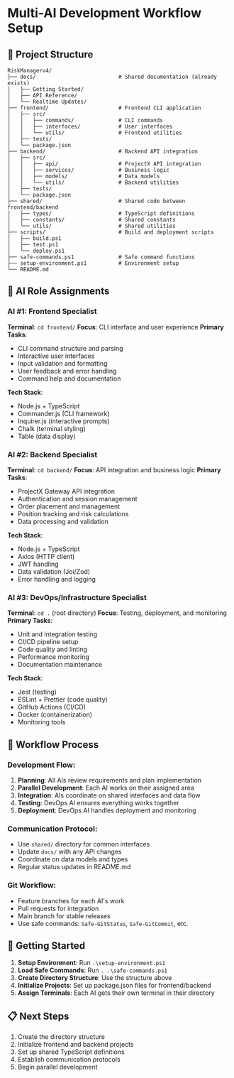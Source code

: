 # Multi-AI Development Workflow Setup

## 🎯 Project Structure

```
RiskManagerv4/
├── docs/                          # Shared documentation (already exists)
│   ├── Getting Started/
│   ├── API Reference/
│   └── Realtime Updates/
├── frontend/                      # Frontend CLI application
│   ├── src/
│   │   ├── commands/              # CLI commands
│   │   ├── interfaces/            # User interfaces
│   │   └── utils/                 # Frontend utilities
│   ├── tests/
│   └── package.json
├── backend/                       # Backend API integration
│   ├── src/
│   │   ├── api/                   # ProjectX API integration
│   │   ├── services/              # Business logic
│   │   ├── models/                # Data models
│   │   └── utils/                 # Backend utilities
│   ├── tests/
│   └── package.json
├── shared/                        # Shared code between frontend/backend
│   ├── types/                     # TypeScript definitions
│   ├── constants/                 # Shared constants
│   └── utils/                     # Shared utilities
├── scripts/                       # Build and deployment scripts
│   ├── build.ps1
│   ├── test.ps1
│   └── deploy.ps1
├── safe-commands.ps1              # Safe command functions
├── setup-environment.ps1          # Environment setup
└── README.md
```

## 🤖 AI Role Assignments

### AI #1: Frontend Specialist
**Terminal**: `cd frontend/`
**Focus**: CLI interface and user experience
**Primary Tasks**:
- CLI command structure and parsing
- Interactive user interfaces
- Input validation and formatting
- User feedback and error handling
- Command help and documentation

**Tech Stack**:
- Node.js + TypeScript
- Commander.js (CLI framework)
- Inquirer.js (interactive prompts)
- Chalk (terminal styling)
- Table (data display)

### AI #2: Backend Specialist
**Terminal**: `cd backend/`
**Focus**: API integration and business logic
**Primary Tasks**:
- ProjectX Gateway API integration
- Authentication and session management
- Order placement and management
- Position tracking and risk calculations
- Data processing and validation

**Tech Stack**:
- Node.js + TypeScript
- Axios (HTTP client)
- JWT handling
- Data validation (Joi/Zod)
- Error handling and logging

### AI #3: DevOps/Infrastructure Specialist
**Terminal**: `cd .` (root directory)
**Focus**: Testing, deployment, and monitoring
**Primary Tasks**:
- Unit and integration testing
- CI/CD pipeline setup
- Code quality and linting
- Performance monitoring
- Documentation maintenance

**Tech Stack**:
- Jest (testing)
- ESLint + Prettier (code quality)
- GitHub Actions (CI/CD)
- Docker (containerization)
- Monitoring tools

## 🔄 Workflow Process

### Development Flow:
1. **Planning**: All AIs review requirements and plan implementation
2. **Parallel Development**: Each AI works on their assigned area
3. **Integration**: AIs coordinate on shared interfaces and data flow
4. **Testing**: DevOps AI ensures everything works together
5. **Deployment**: DevOps AI handles deployment and monitoring

### Communication Protocol:
- Use `shared/` directory for common interfaces
- Update `docs/` with any API changes
- Coordinate on data models and types
- Regular status updates in README.md

### Git Workflow:
- Feature branches for each AI's work
- Pull requests for integration
- Main branch for stable releases
- Use safe commands: `Safe-GitStatus`, `Safe-GitCommit`, etc.

## 🚀 Getting Started

1. **Setup Environment**: Run `.\setup-environment.ps1`
2. **Load Safe Commands**: Run `. .\safe-commands.ps1`
3. **Create Directory Structure**: Use the structure above
4. **Initialize Projects**: Set up package.json files for frontend/backend
5. **Assign Terminals**: Each AI gets their own terminal in their directory

## 📋 Next Steps

1. Create the directory structure
2. Initialize frontend and backend projects
3. Set up shared TypeScript definitions
4. Establish communication protocols
5. Begin parallel development
